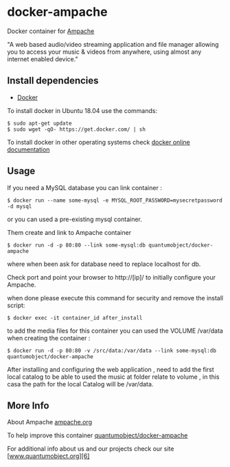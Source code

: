 # docker-ampache

Docker container for [Ampache][3]

"A web based audio/video streaming application and file manager allowing you to access your music & videos from anywhere, using almost any internet enabled device."

## Install dependencies

  - [Docker][2]

To install docker in Ubuntu 18.04 use the commands:

    $ sudo apt-get update
    $ sudo wget -qO- https://get.docker.com/ | sh

 To install docker in other operating systems check [docker online documentation][4]

## Usage

If you need a MySQL database you can link container :

    $ docker run --name some-mysql -e MYSQL_ROOT_PASSWORD=mysecretpassword -d mysql

or you can used a pre-existing mysql container.  
  
Them create and link to Ampache container

    $ docker run -d -p 80:80 --link some-mysql:db quantumobject/docker-ampache 

where when been ask for database need to replace localhost for db.

Check port and point your browser to http://[ip]/  to initially configure your Ampache.

when done please execute this command for security and remove the install script:

    $ docker exec -it container_id after_install
    
to add the media files for this container you can used the VOLUME /var/data when creating the container :

    $ docker run -d -p 80:80 -v /src/data:/var/data --link some-mysql:db quantumobject/docker-ampache

After installing and configuring the web application , need to add the first local catalog to be able to used the music at folder relate to volume , in this casa the path for the local Catalog will be /var/data.


## More Info

About Ampache [ampache.org][1]

To help improve this container [quantumobject/docker-ampache][5]

For additional info about us and our projects check our site [www.quantumobject.org][6]

[1]:http://ampache.org/
[2]:https://www.docker.com
[3]:https://github.com/ampache/ampache/releases
[4]:http://docs.docker.com
[5]:https://github.com/QuantumObject/docker-ampache
[6]:https://www.quantumobject.org/
